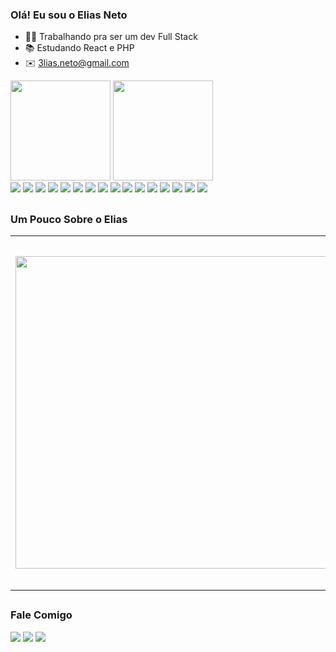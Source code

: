 ### Olá! Eu sou o Elias Neto  
- 👨‍💻 Trabalhando pra ser um dev Full Stack
- 📚 Estudando React e PHP
- ✉️ 3lias.neto@gmail.com


<div float="left">
<img height=160em" src="https://github-readme-stats.vercel.app/api?username=3ldarky&show_icons=true&theme=dark"/>
<img height="160em" src="https://github-readme-stats.vercel.app/api/top-langs/?username=3ldarky&layout=compact&theme=dark"/>
</div>


<div>
<img  src="https://img.shields.io/badge/HTML5-E34F26?style=for-the-badge&logo=html5&logoColor=white" />
<img  src="https://img.shields.io/badge/CSS3-1572B6?style=for-the-badge&logo=css3&logoColor=white" />
<img  src="https://img.shields.io/badge/JavaScript-F7DF1E?style=for-the-badge&logo=javascript&logoColor=black" />
<img  src="https://img.shields.io/badge/Java-ED8B00?style=for-the-badge&logo=java&logoColor=white" />
<img  src="https://img.shields.io/badge/PHP-777BB4?style=for-the-badge&logo=php&logoColor=white" />
<img  src="https://img.shields.io/badge/React-20232A?style=for-the-badge&logo=react&logoColor=61DAFB" />
<img  src="https://img.shields.io/badge/MySQL-00000F?style=for-the-badge&logo=mysql&logoColor=white" />
<img  src="https://img.shields.io/badge/Canva-%2300C4CC.svg?&style=for-the-badge&logo=Canva&logoColor=white" />
<img  src="https://img.shields.io/badge/Figma-F24E1E?style=for-the-badge&logo=figma&logoColor=white" />
<img  src="https://img.shields.io/badge/Krita-203759?style=for-the-badge&logo=krita&logoColor=EEF37B" />
<img  src="https://img.shields.io/badge/Adobe%20Photoshop-31A8FF?style=for-the-badge&logo=Adobe%20Photoshop&logoColor=black" />
<img  src="https://img.shields.io/badge/freecodecamp-27273D?style=for-the-badge&logo=freecodecamp&logoColor=white" />
<img  src="https://img.shields.io/badge/Udemy-EC5252?style=for-the-badge&logo=Udemy&logoColor=white" />
<img  src="https://img.shields.io/badge/Codecademy-FFF0E5?style=for-the-badge&logo=codecademy&logoColor=303347" />
<img  src="https://img.shields.io/badge/Visual_Studio_Code-0078D4?style=for-the-badge&logo=visual%20studio%20code&logoColor=white" />
<img  src="https://img.shields.io/badge/Eclipse-2C2255?style=for-the-badge&logo=eclipse&logoColor=white" />
</div>

## 

### **Um Pouco Sobre o Elias**
<div>


<table>
<tr>
  <td><img width=500px src="https://avatars.githubusercontent.com/u/87040427?v=4https://avatars.githubusercontent.com/u/87040427?v=4"/></td>
  <td>Um garoto de 18 anos que está trabalhando para ser o melhor dev full stack , atualmente estudando com o front-end e UX design, o que mais faz enquanto não mexe com nada disso e jogar jogos (FPS, Moba e RPG), gosta de assistir animes, series e filmes além de amar praticamente qualquer tipo música.</td>
</table>
</div>

##

### **Fale Comigo**
<div>
 <a href="mailto:3lias.neto@gmail.com"> <img  src="https://img.shields.io/badge/Gmail-D14836?style=for-the-badge&logo=gmail&logoColor=white" /></a>
 <a href="https://www.linkedin.com/in/elias-neto-65aa96216/"> <img src="https://img.shields.io/badge/LinkedIn-0077B5?style=for-the-badge&logo=linkedin&logoColor=white" /></a>
 <a href="https://twitter.com/3liasNeto"> <img src="https://img.shields.io/badge/Twitter-1DA1F2?style=for-the-badge&logo=twitter&logoColor=white" /></a>
 </div>
